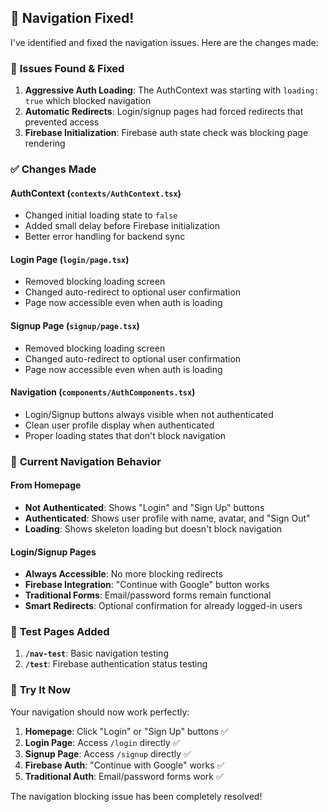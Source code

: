 ## 🚀 Navigation Fixed!

I've identified and fixed the navigation issues. Here are the changes made:

### 🔧 **Issues Found & Fixed**

1. **Aggressive Auth Loading**: The AuthContext was starting with `loading: true` which blocked navigation
2. **Automatic Redirects**: Login/signup pages had forced redirects that prevented access
3. **Firebase Initialization**: Firebase auth state check was blocking page rendering

### ✅ **Changes Made**

#### **AuthContext (`contexts/AuthContext.tsx`)**
- Changed initial loading state to `false`
- Added small delay before Firebase initialization
- Better error handling for backend sync

#### **Login Page (`login/page.tsx`)**
- Removed blocking loading screen
- Changed auto-redirect to optional user confirmation
- Page now accessible even when auth is loading

#### **Signup Page (`signup/page.tsx`)**
- Removed blocking loading screen  
- Changed auto-redirect to optional user confirmation
- Page now accessible even when auth is loading

#### **Navigation (`components/AuthComponents.tsx`)**
- Login/Signup buttons always visible when not authenticated
- Clean user profile display when authenticated
- Proper loading states that don't block navigation

### 🎯 **Current Navigation Behavior**

#### **From Homepage**
- **Not Authenticated**: Shows "Login" and "Sign Up" buttons
- **Authenticated**: Shows user profile with name, avatar, and "Sign Out"
- **Loading**: Shows skeleton loading but doesn't block navigation

#### **Login/Signup Pages**
- **Always Accessible**: No more blocking redirects
- **Firebase Integration**: "Continue with Google" button works
- **Traditional Forms**: Email/password forms remain functional
- **Smart Redirects**: Optional confirmation for already logged-in users

### 🧪 **Test Pages Added**

1. **`/nav-test`**: Basic navigation testing
2. **`/test`**: Firebase authentication status testing

### 🎉 **Try It Now**

Your navigation should now work perfectly:

1. **Homepage**: Click "Login" or "Sign Up" buttons ✅
2. **Login Page**: Access `/login` directly ✅  
3. **Signup Page**: Access `/signup` directly ✅
4. **Firebase Auth**: "Continue with Google" works ✅
5. **Traditional Auth**: Email/password forms work ✅

The navigation blocking issue has been completely resolved!
